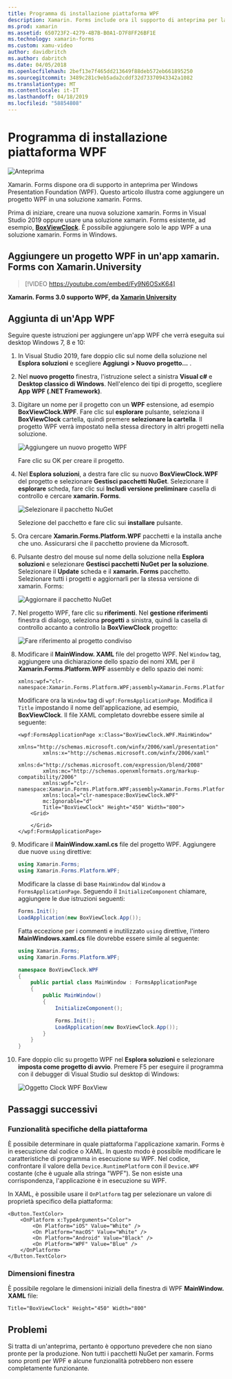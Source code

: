 ```yaml
---
title: Programma di installazione piattaforma WPF
description: Xamarin. Forms include ora il supporto di anteprima per la piattaforma WPF
ms.prod: xamarin
ms.assetid: 650723F2-4279-4B7B-B0A1-D7F8FF26BF1E
ms.technology: xamarin-forms
ms.custom: xamu-video
author: davidbritch
ms.author: dabritch
ms.date: 04/05/2018
ms.openlocfilehash: 2bef13e7f465dd213649f88deb572eb661895250
ms.sourcegitcommit: 3489c281c9eb5ada2cddf32d73370943342a1082
ms.translationtype: MT
ms.contentlocale: it-IT
ms.lasthandoff: 04/18/2019
ms.locfileid: "58854808"
---
```

# <a name="wpf-platform-setup"></a>Programma di installazione piattaforma WPF

![Anteprima](~/media/shared/preview.png)

Xamarin. Forms dispone ora di supporto in anteprima per Windows Presentation Foundation (WPF). Questo articolo illustra come aggiungere un progetto WPF in una soluzione xamarin. Forms.

Prima di iniziare, creare una nuova soluzione xamarin. Forms in Visual Studio 2019 oppure usare una soluzione xamarin. Forms esistente, ad esempio, [ **BoxViewClock**](https://developer.xamarin.com/samples/xamarin-forms/BoxView/BoxViewClock/). È possibile aggiungere solo le app WPF a una soluzione xamarin. Forms in Windows.

## <a name="add-a-wpf-project-to-a-xamarinforms-app-with-xamarinuniversity"></a>Aggiungere un progetto WPF in un'app xamarin. Forms con Xamarin.University

> [!VIDEO https://youtube.com/embed/Fy9N6OSxK64]

**Xamarin. Forms 3.0 supporto WPF, da [Xamarin University](https://university.xamarin.com/)**

## <a name="adding-a-wpf-app"></a>Aggiunta di un'App WPF

Seguire queste istruzioni per aggiungere un'app WPF che verrà eseguita sui desktop Windows 7, 8 e 10:

1. In Visual Studio 2019, fare doppio clic sul nome della soluzione nel **Esplora soluzioni** e scegliere **Aggiungi > Nuovo progetto...** .

2. Nel **nuovo progetto** finestra, l'istruzione select a sinistra **Visual c#** e **Desktop classico di Windows**. Nell'elenco dei tipi di progetto, scegliere **App WPF (.NET Framework)**. 

3. Digitare un nome per il progetto con un **WPF** estensione, ad esempio **BoxViewClock.WPF**. Fare clic sul **esplorare** pulsante, seleziona il **BoxViewClock** cartella, quindi premere **selezionare la cartella**. Il progetto WPF verrà impostato nella stessa directory in altri progetti nella soluzione.

    ![Aggiungere un nuovo progetto WPF](wpf-images/add-new-project.png "aggiungere un nuovo progetto WPF")

    Fare clic su OK per creare il progetto.

4. Nel **Esplora soluzioni**, a destra fare clic su nuovo **BoxViewClock.WPF** del progetto e selezionare **Gestisci pacchetti NuGet**. Selezionare il **esplorare** scheda, fare clic sui **Includi versione preliminare** casella di controllo e cercare **xamarin. Forms**.

    ![Selezionare il pacchetto NuGet](wpf-images/select-nuget-package.png "selezionare il pacchetto NuGet")

    Selezione del pacchetto e fare clic sui **installare** pulsante.

5. Ora cercare **Xamarin.Forms.Platform.WPF** pacchetti e la installa anche che uno. Assicurarsi che il pacchetto proviene da Microsoft.

6. Pulsante destro del mouse sul nome della soluzione nella **Esplora soluzioni** e selezionare **Gestisci pacchetti NuGet per la soluzione**. Selezionare il **Update** scheda e il **xamarin. Forms** pacchetto. Selezionare tutti i progetti e aggiornarli per la stessa versione di xamarin. Forms:

    ![Aggiornare il pacchetto NuGet](wpf-images/update-nuget-package.png "aggiornare il pacchetto NuGet") 

7. Nel progetto WPF, fare clic su **riferimenti**. Nel **gestione riferimenti** finestra di dialogo, seleziona **progetti** a sinistra, quindi la casella di controllo accanto a controllo la **BoxViewClock** progetto:

    ![Fare riferimento al progetto condiviso](wpf-images/reference-shared-project.png "fanno riferimento a progetto condiviso")

8. Modificare il **MainWindow. XAML** file del progetto WPF. Nel `Window` tag, aggiungere una dichiarazione dello spazio dei nomi XML per il **Xamarin.Forms.Platform.WPF** assembly e dello spazio dei nomi:

    ```xaml
    xmlns:wpf="clr-namespace:Xamarin.Forms.Platform.WPF;assembly=Xamarin.Forms.Platform.WPF"
    ```

    Modificare ora la `Window` tag di `wpf:FormsApplicationPage`. Modifica il `Title` impostando il nome dell'applicazione, ad esempio, **BoxViewClock**. Il file XAML completato dovrebbe essere simile al seguente:

    ```xaml
    <wpf:FormsApplicationPage x:Class="BoxViewClock.WPF.MainWindow"
            xmlns="http://schemas.microsoft.com/winfx/2006/xaml/presentation"
            xmlns:x="http://schemas.microsoft.com/winfx/2006/xaml"
            xmlns:d="http://schemas.microsoft.com/expression/blend/2008"
            xmlns:mc="http://schemas.openxmlformats.org/markup-compatibility/2006"
            xmlns:wpf="clr-namespace:Xamarin.Forms.Platform.WPF;assembly=Xamarin.Forms.Platform.WPF"
            xmlns:local="clr-namespace:BoxViewClock.WPF"
            mc:Ignorable="d"
            Title="BoxViewClock" Height="450" Width="800">
        <Grid>
        
        </Grid>
    </wpf:FormsApplicationPage>
    ```

9. Modificare il **MainWindow.xaml.cs** file del progetto WPF. Aggiungere due nuove `using` direttive:

    ```csharp
    using Xamarin.Forms;
    using Xamarin.Forms.Platform.WPF;
    ```

    Modificare la classe di base `MainWindow` dal `Window` a `FormsApplicationPage`. Seguendo il `InitializeComponent` chiamare, aggiungere le due istruzioni seguenti:

    ```csharp
    Forms.Init();
    LoadApplication(new BoxViewClock.App());
    ```
    
    Fatta eccezione per i commenti e inutilizzato `using` direttive, l'intero **MainWindows.xaml.cs** file dovrebbe essere simile al seguente:

    ```csharp
    using Xamarin.Forms;
    using Xamarin.Forms.Platform.WPF;

    namespace BoxViewClock.WPF
    {
        public partial class MainWindow : FormsApplicationPage
        {
            public MainWindow()
            {
                InitializeComponent();

                Forms.Init();
                LoadApplication(new BoxViewClock.App());
            }
        }
    }
    ```

10. Fare doppio clic su progetto WPF nel **Esplora soluzioni** e selezionare **imposta come progetto di avvio**. Premere F5 per eseguire il programma con il debugger di Visual Studio sul desktop di Windows:

    ![Oggetto Clock WPF BoxView](wpf-images/wpf-boxviewclock.png "BoxView oggetto Clock WPF" )

## <a name="next-steps"></a>Passaggi successivi

### <a name="platform-specifics"></a>Funzionalità specifiche della piattaforma

È possibile determinare in quale piattaforma l'applicazione xamarin. Forms è in esecuzione dal codice o XAML. In questo modo è possibile modificare le caratteristiche di programma in esecuzione su WPF. Nel codice, confrontare il valore della `Device.RuntimePlatform` con il `Device.WPF` costante (che è uguale alla stringa "WPF"). Se non esiste una corrispondenza, l'applicazione è in esecuzione su WPF.

In XAML, è possibile usare il `OnPlatform` tag per selezionare un valore di proprietà specifico della piattaforma:

```xaml
<Button.TextColor>
    <OnPlatform x:TypeArguments="Color">
        <On Platform="iOS" Value="White" />
        <On Platform="macOS" Value="White" />
        <On Platform="Android" Value="Black" />
        <On Platform="WPF" Value="Blue" />
    </OnPlatform>
</Button.TextColor>
```

### <a name="window-size"></a>Dimensioni finestra

È possibile regolare le dimensioni iniziali della finestra di WPF **MainWindow. XAML** file:

```xaml
Title="BoxViewClock" Height="450" Width="800"
```

## <a name="issues"></a>Problemi

Si tratta di un'anteprima, pertanto è opportuno prevedere che non siano pronte per la produzione. Non tutti i pacchetti NuGet per xamarin. Forms sono pronti per WPF e alcune funzionalità potrebbero non essere completamente funzionante.

